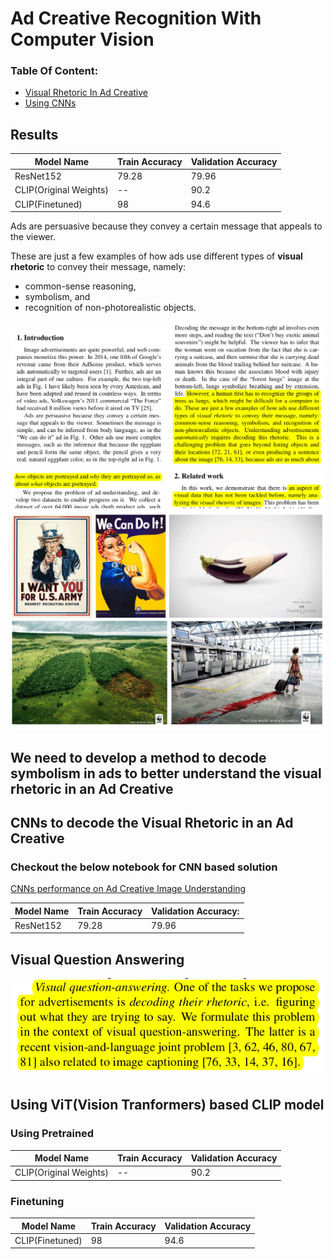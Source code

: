 # Ad Creative Recognition With Computer Vision

### Table Of Content:
* [Visual Rhetoric In Ad Creative](#first-bullet)
* [Using CNNs](#CNN)


## Results

| Model Name | Train Accuracy  | Validation Accuracy |
|----------|----------|----------|
|  ResNet152   | 79.28   | 79.96   |
| CLIP(Original Weights)   | --   | 90.2   |
| CLIP(Finetuned)   | 98   | 94.6   |


<a class="anchor" id="first-bullet"></a>

Ads are persuasive because they convey a certain message that appeals to the viewer.

These are just a few examples of how ads use different types of **visual rhetoric** to convey their message, namely:

- common-sense reasoning,
- symbolism, and
- recognition of non-photorealistic objects.

![Image with Complex Rhetoric Image](paper1.png "Few Images with Complex Rhetoric Image")
![Image with Complex Rhetoric Image](paper2.png "Few Images with Complex Rhetoric Image")
![Image with Complex Rhetoric Image](complex_img.png "Few Images with Complex Rhetoric Image")


<a class="anchor" id="CNN"></a>

## We need to develop a method to decode symbolism in ads to better understand the visual rhetoric in an Ad Creative

## CNNs to decode the Visual Rhetoric in an Ad Creative

### Checkout the below notebook for CNN based solution

[CNNs performance on Ad Creative Image Understanding](ImageUnderstanding.ipynb)

| Model Name | Train Accuracy  | Validation Accuracy: |
|----------|----------|----------|
|  ResNet152   | 79.28   | 79.96   |

## Visual Question Answering
![Image with Complex Rhetoric Image](paper3.png "Few Images with Complex Rhetoric Image")

## Using ViT(Vision Tranformers) based CLIP model

### Using Pretrained
| Model Name | Train Accuracy  | Validation Accuracy |
|----------|----------|----------|
| CLIP(Original Weights)   | --   | 90.2   |

### Finetuning
| Model Name | Train Accuracy  | Validation Accuracy |
|----------|----------|----------|
| CLIP(Finetuned)   | 98   | 94.6   |
